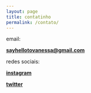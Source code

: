 ```yaml
---
layout: page
title: contatinho
permalink: /contato/
---
```



email: 

**[sayhellotovanessa@gmail.com](mailto:sayhellotovanessa@gmail.com)**

redes sociais:

**[instagram](https://www.instagram.com/vanessainpixels/)**

**[twitter](https://twitter.com/vanessainpixels)**










